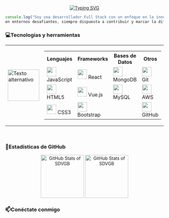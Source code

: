 <div align="center">
    <a href="https://git.io/typing-svg"><img src="https://readme-typing-svg.demolab.com?font=Fira+Code&pause=1000&color=EE6FEC&background=6A671F00&center=true&width=500&lines=Encantada+de+conocerte!+Soy+Stefania;%C2%A1Bienvenido+a+mi+perfil+de+GitHub!" alt="Typing SVG" /></a>
</div>


```javascript
console.log("Soy una desarrollador Full Stack con un enfoque en la innovación. Busco oportunidades para aprender y crecer
en entornos desafiantes, siempre dispuesta a contribuir y marcar la diferencia en proyectos emocionantes");
```


### 💻Tecnologías y herramientas
<table  border="0">
  <tr>
    <td>
      <img src="https://media4.giphy.com/media/v1.Y2lkPTc5MGI3NjExZW1lM3VzbnBscm8wY3p3c244aW5hNHpscnZhYjNmeWtranB4dXl2eCZlcD12MV9pbnRlcm5hbF9naWZfYnlfaWQmY3Q9Zw/KGhpQ5NMoWKQurlHwI/giphy.gif" alt="Texto alternativo" width="100">
    </td>
    <td>
      <table cellpadding="10" >
        <tr>
          <th width="200">Lenguajes</th>
          <th width="200">Frameworks</th>
          <th width="200">Bases de Datos</th>
          <th width="200">Otros</th>
        </tr>
        <tr>
          <td><img src="https://skillicons.dev/icons?i=js" width="30"> JavaScript</td>
          <td><img src="https://skillicons.dev/icons?i=react" width="30"> React</td>
          <td><img src="https://skillicons.dev/icons?i=mongodb" width="30"> MongoDB</td>
          <td><img src="https://skillicons.dev/icons?i=git" width="30"> Git</td>
        </tr>
        <tr>
          <td><img src="https://skillicons.dev/icons?i=html" width="30"> HTML5</td>
          <td><img src="https://skillicons.dev/icons?i=vue" width="30"> Vue.js</td>
          <td><img src="https://skillicons.dev/icons?i=mysql" width="30"> MySQL</td>
          <td><img src="https://skillicons.dev/icons?i=aws" width="30"> AWS</td>
        </tr>
        <tr>
          <td><img src="https://skillicons.dev/icons?i=css" width="30"> CSS3</td>
          <td><img src="https://skillicons.dev/icons?i=bootstrap" width="30"> Bootstrap</td>
          <td></td>
          <td><img src="https://skillicons.dev/icons?i=github" width="30"> GitHub</td>
        </tr>
      </table>
    </td>
  </tr>
</table>


<br>

### 🧮Estadísticas de GitHub
<div align="center">
    <picture>
        <source
            srcset="https://github-readme-stats.vercel.app/api?username=SDVGB&show_icons=true&bg_color=00000000&locale=es&hide_title=true&ring_color=ee6fec&rank_icon=github&icon_color=ee6fec&text_color=FFFFFF"
            media="(prefers-color-scheme: dark)"
        />
        <source height=137
            srcset="https://github-readme-stats.vercel.app/api?username=SDVGB&show_icons=true&bg_color=00000000&locale=es&hide_title=true&ring_color=ee6fec&rank_icon=github&icon_color=ee6fec&text_color=000000"
            media="(prefers-color-scheme: light), (prefers-color-scheme: no-preference)"
        />
        <img
            src="https://github-readme-stats.vercel.app/api?username=SDVGB&show_icons=true"
            alt="GitHub Stats of SDVGB"
        />
    </picture>
    <picture>
        <source
            srcset="https://github-readme-stats.vercel.app/api/top-langs/?username=SDVGB&layout=compact"
            media="(prefers-color-scheme: dark)"
        />
        <source height=137
            srcset="https://github-readme-stats.vercel.app/api/top-langs/?username=SDVGB&layout=compact&locale=es&title_color=000000&hide_title=true"
        />
        <img 
            src="https://github-readme-stats.vercel.app/api/top-langs/?username=SDVGB&layout=compact&locale=es"
            alt="GitHub Stats of SDVGB"
        />
    </picture>
</div>

### 📫Conéctate conmigo


